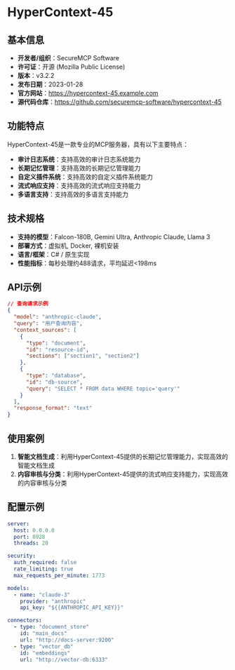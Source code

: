 # HyperContext-45

## 基本信息

- **开发者/组织**：SecureMCP Software
- **许可证**：开源 (Mozilla Public License)
- **版本**：v3.2.2
- **发布日期**：2023-01-28
- **官方网站**：https://hypercontext-45.example.com
- **源代码仓库**：https://github.com/securemcp-software/hypercontext-45

## 功能特点

HyperContext-45是一款专业的MCP服务器，具有以下主要特点：

- **审计日志系统**：支持高效的审计日志系统能力
- **长期记忆管理**：支持高效的长期记忆管理能力
- **自定义插件系统**：支持高效的自定义插件系统能力
- **流式响应支持**：支持高效的流式响应支持能力
- **多语言支持**：支持高效的多语言支持能力


## 技术规格

- **支持的模型**：Falcon-180B, Gemini Ultra, Anthropic Claude, Llama 3
- **部署方式**：虚拟机, Docker, 裸机安装
- **语言/框架**：C# / 原生实现
- **性能指标**：每秒处理约488请求，平均延迟<198ms

## API示例

```json
// 查询请求示例
{
  "model": "anthropic-claude",
  "query": "用户查询内容",
  "context_sources": [
    {
      "type": "document",
      "id": "resource-id",
      "sections": ["section1", "section2"]
    },
    {
      "type": "database",
      "id": "db-source",
      "query": "SELECT * FROM data WHERE topic='query'"
    }
  ],
  "response_format": "text"
}
```

## 使用案例

1. **智能文档生成**：利用HyperContext-45提供的长期记忆管理能力，实现高效的智能文档生成
2. **内容审核与分类**：利用HyperContext-45提供的流式响应支持能力，实现高效的内容审核与分类


## 配置示例

```yaml
server:
  host: 0.0.0.0
  port: 8928
  threads: 20

security:
  auth_required: false
  rate_limiting: true
  max_requests_per_minute: 1773

models:
  - name: "claude-3"
    provider: "anthropic"
    api_key: "${{ANTHROPIC_API_KEY}}"

connectors:
  - type: "document_store"
    id: "main_docs"
    url: "http://docs-server:9200"
  - type: "vector_db"
    id: "embeddings"
    url: "http://vector-db:6333"
```